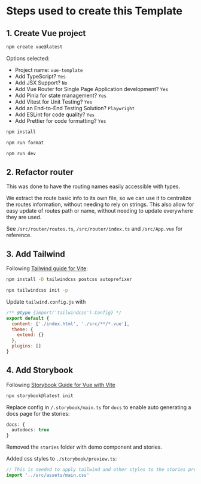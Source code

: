 # Steps used to create this Template

## 1. Create Vue project

```bash
npm create vue@latest
```

Options selected:

- Project name: `vue-template`
- Add TypeScript? `Yes`
- Add JSX Support? `No`
- Add Vue Router for Single Page Application development? `Yes`
- Add Pinia for state management? `Yes`
- Add Vitest for Unit Testing? `Yes`
- Add an End-to-End Testing Solution? `Playwright`
- Add ESLint for code quality? `Yes`
- Add Prettier for code formatting? `Yes`

```bash
npm install
```

```bash
npm run format
```

```bash
npm run dev
```

## 2. Refactor router

This was done to have the routing names easily accessible with types.

We extract the route basic info to its own file, so we can use it to centralize the routes information, without needing to rely on strings. This also allow for easy update of routes path or name, without needing to update everywhere they are used.

See `/src/router/routes.ts`, `/src/router/index.ts` and `/src/App.vue` for reference.

## 3. Add Tailwind

Following [Tailwind guide for Vite](https://tailwindcss.com/docs/guides/vite):

```bash
npm install -D tailwindcss postcss autoprefixer
```

```bash
npx tailwindcss init -p
```

Update `tailwind.config.js` with

```js
/** @type {import('tailwindcss').Config} */
export default {
  content: ['./index.html', './src/**/*.vue'],
  theme: {
    extend: {}
  },
  plugins: []
}
```

## 4. Add Storybook

Following [Storybook Guide for Vue with Vite](https://storybook.js.org/docs/get-started/vue3-vite)

```bash
npx storybook@latest init
```

Replace config in `/.storybook/main.ts` for `docs` to enable auto generating a docs page for the stories:

```ts
docs: {
  autodocs: true
}
```

Removed the `stories` folder with demo component and stories.

Added css styles to `./storybook/preview.ts`:

```ts
// This is needed to apply tailwind and other styles to the stories preview
import '../src/assets/main.css'
```
